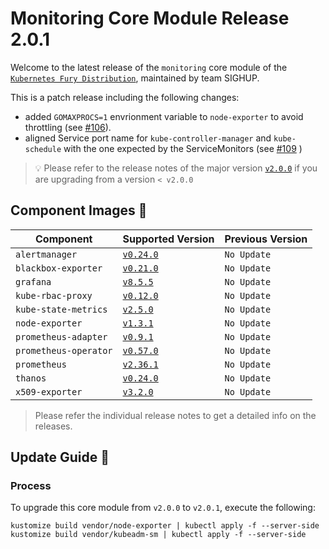 # Monitoring Core Module Release 2.0.1

Welcome to the latest release of the `monitoring` core module of the [`Kubernetes Fury Distribution`](https://github.com/sighupio/fury-distribution), maintained by team SIGHUP.

This is a patch release including the following changes:
- added `GOMAXPROCS=1` envrionment variable to `node-exporter` to avoid throttling (see [#106](https://github.com/sighupio/fury-kubernetes-monitoring/issues/106)).
- aligned Service port name for `kube-controller-manager` and `kube-schedule` with the one expected by the ServiceMonitors (see [#109](https://github.com/sighupio/fury-kubernetes-monitoring/issues/109) )

> 💡 Please refer to the release notes of the major version [`v2.0.0`](https://github.com/sighupio/fury-kubernetes-monitoring/releases/tag/v2.0.0) if you are upgrading from a version `< v2.0.0`

## Component Images 🚢

| Component             | Supported Version                                                                            | Previous Version |
| --------------------- | -------------------------------------------------------------------------------------------- | ---------------- |
| `alertmanager`        | [`v0.24.0`](https://github.com/prometheus/alertmanager/releases/tag/v0.24.0)                 | `No Update`      |
| `blackbox-exporter`   | [`v0.21.0`](https://github.com/prometheus/blackbox_exporter/releases/tag/v0.21.0)            | `No Update`      |
| `grafana`             | [`v8.5.5`](https://github.com/grafana/grafana/releases/tag/v8.5.5)                           | `No Update`      |
| `kube-rbac-proxy`     | [`v0.12.0`](https://github.com/brancz/kube-rbac-proxy/releases/tag/v0.12.0)                  | `No Update`      |
| `kube-state-metrics`  | [`v2.5.0`](https://github.com/kubernetes/kube-state-metrics/releases/tag/v2.5.0)             | `No Update`      |
| `node-exporter`       | [`v1.3.1`](https://github.com/prometheus/node_exporter/releases/tag/v1.3.1)                  | `No Update`      |
| `prometheus-adapter`  | [`v0.9.1`](https://github.com/kubernetes-sigs/prometheus-adapter/releases/tag/v0.9.1)        | `No Update`      |
| `prometheus-operator` | [`v0.57.0`](https://github.com/prometheus-operator/prometheus-operator/releases/tag/v0.57.0) | `No Update`      |
| `prometheus`          | [`v2.36.1`](https://github.com/prometheus/prometheus/releases/tag/v2.36.1)                   | `No Update`      |
| `thanos`              | [`v0.24.0`](https://github.com/thanos-io/thanos/releases/tag/v0.24.0)                        | `No Update`      |
| `x509-exporter`       | [`v3.2.0`](https://github.com/enix/x509-certificate-exporter/releases/tag/v3.2.0)            | `No Update`      |

> Please refer the individual release notes to get a detailed info on the releases.

## Update Guide 🦮

### Process

To upgrade this core module from `v2.0.0` to `v2.0.1`, execute the following:

```shell
kustomize build vendor/node-exporter | kubectl apply -f --server-side
kustomize build vendor/kubeadm-sm | kubectl apply -f --server-side
```
